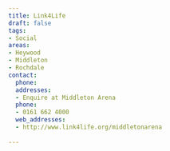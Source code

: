 ```yaml
---
title: Link4Life
draft: false
tags:
- Social
areas:
- Heywood
- Middleton
- Rochdale
contact:
  phone:
  addresses:
  - Enquire at Middleton Arena
  phone:
  - 0161 662 4000
  web_addresses:
  - http://www.link4life.org/middletonarena
  
---
```


